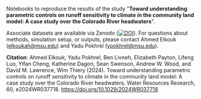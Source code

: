 Notebooks to reproduce the results of the study "**Toward understanding parametric controls on runoff sensitivity to climate in the community land model: A case study over the Colorado River headwaters**".

Associate datasets are available via Zenodo ([![DOI](https://zenodo.org/badge/DOI/10.5281/zenodo.14983464.svg)](https://doi.org/10.5281/zenodo.14983464)). For questions about methods, simulation setup, or outputs, please contact Ahmed Elkouk (elkoukah@msu.edu) and Yadu Pokhrel (ypokhrel@msu.edu).

**Citation**: Ahmed Elkouk, Yadu Pokhrel, Ben Livneh, Elizabeth Payton, Lifeng Luo, Yifan Cheng, Katherine Dagon, Sean Swenson, Andrew W. Wood, and David M. Lawrence, Wim Thiery (2024). Toward understanding parametric controls on runoff sensitivity to climate in the community land model: A case study over the Colorado River headwaters. Water Resources Research, 60, e2024WR037718. https://doi.org/10.1029/2024WR037718
